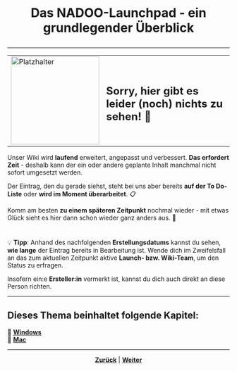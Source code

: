 # <p align="center">**Das NADOO-Launchpad - ein grundlegender Überblick**</p>

<!-- Mögliche Inhalte / zu beantwortende Fragen:

 1) Was ist das LP? 
 2) Wie ist die Idee dazu entstanden? 
 3) ...um welches Problem zu lösen? 
 
 4) Wie installiere/starte ich das Launchpad?
 -> Verweis auf Kapitel-Abschnitte 01-windows / 02-mac (Verlinkung der Pfade) 
 
 5) evlt. One-Liner zu Grundfunktionen/Features, dann auf Feature-Guide (02-features) verweisen (Pfad verlinken) 
 
 6) alternativ Features/Komponenten samt Zielgruppe und Zweck hier schon ausführlich auflisten und dann jeweiliges Feature-Guide-README, welches die Funktionsweise/Anwendung erläutert, verlinken -->

---

<div align="center">
  <table>
    <tr>
      <td>
        <img src="https://github.com/user-attachments/assets/69b70f12-916c-4167-8920-c6055f5903d5" alt="Platzhalter" width="200">
      </td>
      <td>
        <h2>Sorry, hier gibt es leider (noch) nichts zu sehen! 👀</h2>
      </td>
    </tr>
  </table>
</div>

Unser Wiki wird **laufend** erweitert, angepasst und verbessert. **Das erfordert Zeit** - deshalb kann der ein oder andere geplante Inhalt manchmal nicht sofort umgesetzt werden.

Der Eintrag, den du gerade siehst, steht bei uns aber bereits **auf der To Do-Liste** oder **wird im Moment überarbeitet**. 📋

Komm am besten **zu einem späteren Zeitpunkt** nochmal wieder - mit etwas Glück sieht es hier dann schon wieder ganz anders aus. 🚀

#

💡 **Tipp**: Anhand des nachfolgenden **Erstellungsdatums** kannst du sehen, **wie lange** der Eintrag bereits in Bearbeitung ist. Wende dich im Zweifelsfall an das zum aktuellen Zeitpunkt aktive **Launch- bzw. Wiki-Team**, um den Status zu erfragen.

Insofern ein:e **Ersteller:in** vermerkt ist, kannst du dich auch direkt an diese Person richten.

---

**Dieses Thema beinhaltet folgende Kapitel:**
---

🔹 [**Windows**](/docs/04-tools/05-launchpad/01-ueberblick/01-windows/README.md) </br>
🔹 [**Mac**](/docs/04-tools/05-launchpad/01-ueberblick/02-mac/README.md) </br>

---

<p align="center">
<a href="/docs/04-tools/04-terminal/README.md"><strong>Zurück</strong></a> | 
<a href="/docs/04-tools/05-launchpad/01-ueberblick/01-windows/README.md"><strong>Weiter</strong></a>
</p>
 